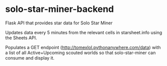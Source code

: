 # solo-star-miner-backend
Flask API that provides star data for Solo Star Miner

Updates data every 5 minutes from the relevant cells in starsheet.info using the Sheets API. 

Populates a GET endpoint (http://tomexlol.pythonanywhere.com/data) with a list of all Active+Upcoming scouted worlds so that solo-star-miner can consume and display it.
